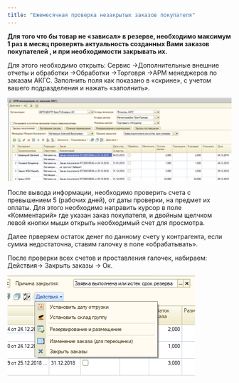 ```yaml
---
title: "Ежемесячная проверка незакрытых заказов покупателя"
---
```


**Для того что бы товар не «зависал» в резерве, необходимо максимум 1 раз в месяц проверять актуальность созданных Вами заказов покупателей , и при необходимости закрывать их.**

Для этого необходимо открыть: Сервис →Дополнительные внешние отчеты и обработки →Обработки →Торговря →АРМ менеджеров по заказам АКГС. Заполнить поля как показано в «скрине», с учетом вашего подразделения и нажать «заполнить».

![](notesorg/_attach/lu902410cyz_tmp_9b881dfe9924abb2.png)

После вывода информации, необходимо проверить счета с превышением 5 (рабочих дней), от даты проверки, на предмет их оплаты. Для этого необходимо направить курсор в поле «Комментарий» где указан заказ покупателя, и двойным щелчком левой кнопки мыши открыть необходимый счет для просмотра.

Далее прверяем остаток денег по данному счету у контрагента, если сумма недостаточна, ставим галочку в поле «обрабатывать».

После проверки всех счетов и проставления галочек, набираем: Действия→ Закрыть заказы → Ок.

![](notesorg/_attach/lu902410cyz_tmp_f6df17d1299b3449.png)
